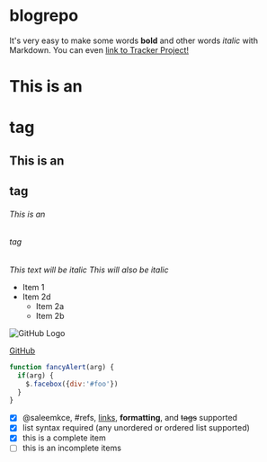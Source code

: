 # blogrepo


It's very easy to make some words **bold** and other words *italic* with Markdown. You can even [link to Tracker Project!](https://saleemkce.github.io/sitetracker/)

# This is an <h1> tag
## This is an <h2> tag
###### This is an <h6> tag

*This text will be italic*
_This will also be italic_

* Item 1
* Item 2d
  * Item 2a
  * Item 2b

![GitHub Logo](/images/logo.png)

[GitHub](http://github.com)


```javascript
function fancyAlert(arg) {
  if(arg) {
    $.facebox({div:'#foo'})
  }
}
```

- [x] @saleemkce, #refs, [links](), **formatting**, and <del>tags</del> supported
- [x] list syntax required (any unordered or ordered list supported)
- [x] this is a complete item
- [ ] this is an incomplete items
